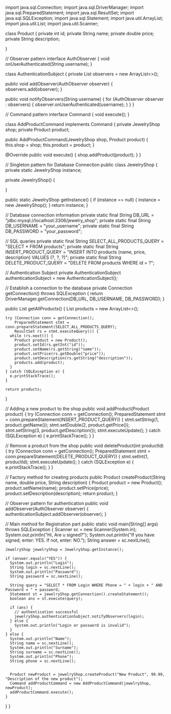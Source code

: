 import java.sql.Connection;
import java.sql.DriverManager;
import java.sql.PreparedStatement;
import java.sql.ResultSet;
import java.sql.SQLException;
import java.sql.Statement;
import java.util.ArrayList;
import java.util.List;
import java.util.Scanner;


class Product {
  private int id;
  private String name;
  private double price;
  private String description;

  
}

// Observer pattern
interface AuthObserver {
  void onUserAuthenticated(String username);
}

class AuthenticationSubject {
  private List<AuthObserver> observers = new ArrayList<>();

  public void addObserver(AuthObserver observer) {
    observers.add(observer);
  }

  public void notifyObservers(String username) {
    for (AuthObserver observer : observers) {
      observer.onUserAuthenticated(username);
    }
  }
}

// Command pattern
interface Command {
  void execute();
}

class AddProductCommand implements Command {
  private JewelryShop shop;
  private Product product;

  public AddProductCommand(JewelryShop shop, Product product) {
    this.shop = shop;
    this.product = product;
  }

  @Override
  public void execute() {
    shop.addProduct(product);
  }
}

// Singleton pattern for Database Connection
public class JewelryShop {
  private static JewelryShop instance;

  private JewelryShop() {
    
  }

  public static JewelryShop getInstance() {
    if (instance == null) {
      instance = new JewelryShop();
    }
    return instance;
  }

  // Database connection information
  private static final String DB_URL = "jdbc:mysql://localhost:3306/jewelry_shop";
  private static final String DB_USERNAME = "your_username";
  private static final String DB_PASSWORD = "your_password";

  // SQL queries
  private static final String SELECT_ALL_PRODUCTS_QUERY = "SELECT * FROM products";
  private static final String INSERT_PRODUCT_QUERY = "INSERT INTO products (name, price, description) VALUES (?, ?, ?)";
  private static final String DELETE_PRODUCT_QUERY = "DELETE FROM products WHERE id = ?";

  // Authentication Subject
  private AuthenticationSubject authenticationSubject = new AuthenticationSubject();

  // Establish a connection to the database
  private Connection getConnection() throws SQLException {
    return DriverManager.getConnection(DB_URL, DB_USERNAME, DB_PASSWORD);
  }

  
  public List<Product> getAllProducts() {
    List<Product> products = new ArrayList<>();

    try (Connection conn = getConnection();
        PreparedStatement stmt = conn.prepareStatement(SELECT_ALL_PRODUCTS_QUERY);
        ResultSet rs = stmt.executeQuery()) {
      while (rs.next()) {
        Product product = new Product();
        product.setId(rs.getInt("id"));
        product.setName(rs.getString("name"));
        product.setPrice(rs.getDouble("price"));
        product.setDescription(rs.getString("description"));
        products.add(product);
      }
    } catch (SQLException e) {
      e.printStackTrace();
    }

    return products;
  }

  // Adding a new product to the shop
  public void addProduct(Product product) {
    try (Connection conn = getConnection(); PreparedStatement stmt = conn.prepareStatement(INSERT_PRODUCT_QUERY)) {
      stmt.setString(1, product.getName());
      stmt.setDouble(2, product.getPrice());
      stmt.setString(3, product.getDescription());
      stmt.executeUpdate();
    } catch (SQLException e) {
      e.printStackTrace();
    }
  }

  // Remove a product from the shop
  public void deleteProduct(int productId) {
    try (Connection conn = getConnection(); PreparedStatement stmt = conn.prepareStatement(DELETE_PRODUCT_QUERY)) {
      stmt.setInt(1, productId);
      stmt.executeUpdate();
    } catch (SQLException e) {
      e.printStackTrace();
    }
  }

  // Factory method for creating products
  public Product createProduct(String name, double price, String description) {
    Product product = new Product();
    product.setName(name);
    product.setPrice(price);
    product.setDescription(description);
    return product;
  }

  // Observer pattern for authentication
  public void addObserver(AuthObserver observer) {
    authenticationSubject.addObserver(observer);
  }

  // Main method for Registration part
  public static void main(String[] args) throws SQLException {
    Scanner sc = new Scanner(System.in);
    System.out.println("Hi, Are u signed?");
    System.out.println("If you have signed, enter: YES. If not, enter: NO.");
    String answer = sc.nextLine();

    JewelryShop jewelryShop = JewelryShop.getInstance();

    if (answer.equals("YES")) {
      System.out.println("Login");
      String login = sc.nextLine();
      System.out.println("Password");
      String password = sc.nextLine();

      String query = "SELECT * FROM Login WHERE Phone = " + login + " AND Password = " + password;
      Statement st = jewelryShop.getConnection().createStatement();
      boolean ans = st.execute(query);

      if (ans) {
        // authentication successful
        jewelryShop.authenticationSubject.notifyObservers(login);
      } else {
        System.out.println("Login or password is invalid");
      }
    } else {
      System.out.println("Name");
      String name = sc.nextLine();
      System.out.println("Surname");
      String surname = sc.nextLine();
      System.out.println("Phone");
      String phone = sc.nextLine();

   
      Product newProduct = jewelryShop.createProduct("New Product", 99.99, "Description of the new product");
      Command addProductCommand = new AddProductCommand(jewelryShop, newProduct);
      addProductCommand.execute();
    }
  }
}
